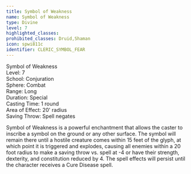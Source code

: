 ```yaml
---
title: Symbol of Weakness
name: Symbol of Weakness
type: Divine
level: 7
highlighted_classes: 
prohibited_classes: Druid,Shaman
icon: spwi811c
identifier: CLERIC_SYMBOL_FEAR
---
```

Symbol of Weakness  
Level: 7  
School: Conjuration  
Sphere: Combat  
Range: Long  
Duration: Special  
Casting Time: 1 round  
Area of Effect: 20' radius  
Saving Throw: Spell negates  
  
Symbol of Weakness is a powerful enchantment that allows the caster to inscribe a symbol on the ground or any other surface. The symbol will remain there until a hostile creature comes within 15 feet of the glyph, at which point it is triggered and explodes, causing all enemies within a 20 foot radius to make a saving throw vs. spell at -4 or have their strength, dexterity, and constitution reduced by 4. The spell effects will persist until the character receives a Cure Disease spell.  
